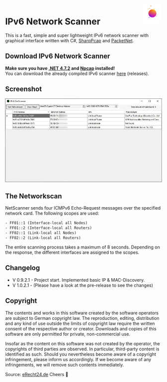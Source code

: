 <a>
    <img src="/src/Resources/load.gif" alt="Logo" title="IPv6-NetScanner" align="right" height="60" />
</a>

# IPv6 Network Scanner
This is a fast, simple and super lightweight IPv6 network scanner with graphical interface written with C#, [SharpPcap](https://github.com/chmorgan/sharppcap) and [PacketNet](https://github.com/chmorgan/packetnet).

## Download IPv6 Network Scanner
**Make sure you have [.NET 4.7.2](https://dotnet.microsoft.com/download/dotnet-framework) and [Npcap](https://nmap.org/download.html) installed!**<br>
You can download the already compiled IPv6 scanner [here](https://github.com/MonsterSchool/IPv6-NetScanner/releases/download/v.1.0.2.1/IPv6-NetScanner.exe) (releases). 

## Screenshot
<img src="img/01.JPG">

## The Networkscan
NetScanner sends four ICMPv6 Echo-Request messages over the specified network card. The following scopes are used:
```
- FF01::1 (Interface-local all Nodes)
- FF01::2 (Interface-local all Routers)
- FF02::1 (Link-local all Nodes)
- FF02::2 (Link-local all Routers)
```
The entire scanning process takes a maximum of 8 seconds. Depending on the response, the different interfaces are assigned to the scopes.

## Changelog
- V 0.9.2.1 - Project start. Implemented basic IP & MAC-Discovery.
- V 1.0.2.1 - (Please have a look at the pre-release to see the changes)

## Copyright
The contents and works in this software created by the software operators are subject to German copyright law. The reproduction, editing, distribution and any kind of use outside the limits of copyright law require the written consent of the respective author or creator. Downloads and copies of this software are only permitted for private, non-commercial use.

Insofar as the content on this software was not created by the operator, the copyrights of third parties are observed. In particular, third-party content is identified as such. Should you nevertheless become aware of a copyright infringement, please inform us accordingly. If we become aware of any infringements, we will remove such contents immediately.

Source: [eRecht24.de](https://www.e-recht24.de/)
Cheers 👀
